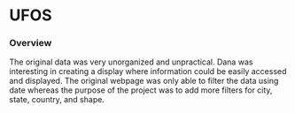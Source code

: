 # UFOS

### Overview

The original data was very unorganized and unpractical. Dana was interesting in creating a display where information could be easily accessed and displayed. The original webpage was only able to filter the data using date whereas the purpose of the project was to add more filters for city, state, country, and shape. 
